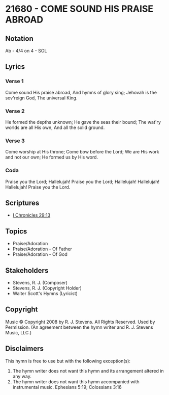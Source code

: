 # 21680 - COME SOUND HIS PRAISE ABROAD

## Notation

Ab - 4/4 on 4 - SOL

## Lyrics

### Verse 1

Come sound His praise abroad, And hymns of glory sing; Jehovah is the sov'reign God, The universal King.  








### Verse 2

He formed the depths unknown; He gave the seas their bound; The wat'ry worlds are all His own, And all the solid ground.

### Verse 3

Come worship at His throne; Come bow before the Lord; We are His work and not our own; He formed us by His word. 

### Coda

Praise you the Lord; Hallelujah!  Praise you the Lord; Hallelujah! Hallelujah! Hallelujah! Praise you the Lord.


## Scriptures

- [I Chronicles 29:13](https://www.biblegateway.com/passage/?search=I%20Chronicles%2029%3A13)

## Topics

- Praise/Adoration
- Praise/Adoration - Of Father
- Praise/Adoration - Of God

## Stakeholders

- Stevens, R. J. (Composer)
- Stevens, R. J. (Copyright Holder)
- Walter Scott's Hymns (Lyricist)

## Copyright

Music © Copyright 2008 by R. J. Stevens. All Rights Reserved. Used by Permission.
(An agreement between the hymn writer and R. J. Stevens Music, LLC.)

## Disclaimers

This hymn is free to use but with the following exception(s):
1. The hymn writer does not want this hymn and its arrangement altered in any way.
2. The hymn writer does not want this hymn accompanied with instrumental music.
Ephesians 5:19; Colossians 3:16


